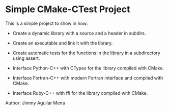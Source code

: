 Simple CMake-CTest Project
=========================

This is a simple project to show in how:

* Create a dynamic library with a source and a header in subdirs.

* Create an executable and link it with the library.

* Create automatic tests for the functions in the library in a subdirectory using assert.

* Interface Python-C++ with CTypes for the library compiled with CMake.

* Interface Fortran-C++ with modern Fortran interface and compiled with CMake.

* Interface Ruby-C++ with ffi for the library compiled with CMake.

Author: Jimmy Aguilar Mena
